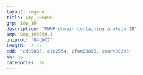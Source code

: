 ```yaml
---
layout: smgene
title: Smp_105690
grp: Smp_10
description: "PWWP domain containing protein 2B"
smp: Smp_105690.1
uniprot: "G4LWC7"
length:  2172
cdd: "cd05835, cl02554, pfam00855, smart00293"
kk: ns
categories: sm
---
```


